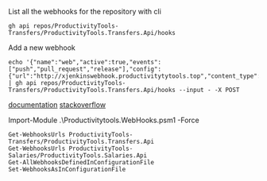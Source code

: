 
List all the webhooks for the repository with cli
```
gh api repos/ProductivityTools-Transfers/ProductivityTools.Transfers.Api/hooks 
```

Add a new webhook
```
echo '{"name":"web","active":true,"events":["push","pull_request","release"],"config":{"url":"http://xjenkinswebhook.productivitytytools.top","content_type":"form","insecure_ssl":"0"}}' | gh api repos/ProductivityTools-Transfers/ProductivityTools.Transfers.Api/hooks --input - -X POST
```

[documentation](https://cli.github.com/manual/gh_api)
[stackoverflow](https://stackoverflow.com/questions/75794370/create-a-github-webhook-using-the-github-cli)


Import-Module .\Productivitytools.WebHooks.psm1 -Force

```
Get-WebhooksUrls ProductivityTools-Transfers/ProductivityTools.Transfers.Api
Get-WebhooksUrls ProductivityTools-Salaries/ProductivityTools.Salaries.Api
Get-AllWebhooksDefinedInConfigurationFile
Set-WebhooksAsInConfigurationFile

```